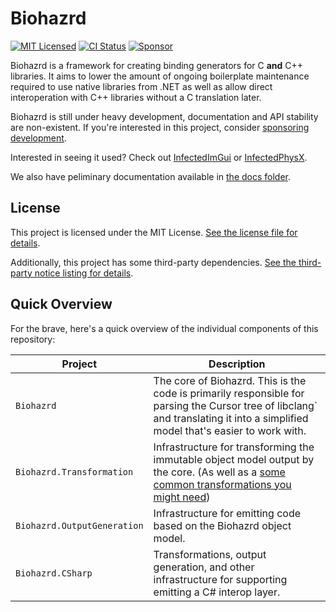 # Biohazrd

[![MIT Licensed](https://img.shields.io/github/license/infectedlibraries/biohazrd?style=flat-square)](LICENSE.txt)
[![CI Status](https://img.shields.io/github/workflow/status/infectedlibraries/biohazrd/Biohazrd?style=flat-square)](https://github.com/InfectedLibraries/Biohazrd/actions?query=workflow%3ABiohazrd+branch%3Amain)
[![Sponsor](https://img.shields.io/badge/sponsor-%E2%9D%A4-lightgrey?logo=github&style=flat-square)](https://github.com/sponsors/PathogenDavid)

Biohazrd is a framework for creating binding generators for C **and** C++ libraries. It aims to lower the amount of ongoing boilerplate maintenance required to use native libraries from .NET as well as allow direct interoperation with C++ libraries without a C translation later.

Biohazrd is still under heavy development, documentation and API stability are non-existent. If you're interested in this project, consider [sponsoring development](https://github.com/sponsors/PathogenDavid).

Interested in seeing it used? Check out [InfectedImGui](https://github.com/InfectedLibraries/InfectedImGui) or [InfectedPhysX](https://github.com/InfectedLibraries/InfectedPhysX).

We also have peliminary documentation available in [the docs folder](docs/).

## License

This project is licensed under the MIT License. [See the license file for details](LICENSE.txt).

Additionally, this project has some third-party dependencies. [See the third-party notice listing for details](THIRD-PARTY-NOTICES.md).

## Quick Overview

For the brave, here's a quick overview of the individual components of this repository:

| Project | Description |
|---------|-------------|
| `Biohazrd` | The core of Biohazrd. This is the code is primarily responsible for parsing the Cursor tree of libclang` and translating it into a simplified model that's easier to work with.
| `Biohazrd.Transformation` | Infrastructure for transforming the immutable object model output by the core. (As well as a [some common transformations you might need](Biohazrd.Transformation/Common/))
| `Biohazrd.OutputGeneration` | Infrastructure for emitting code based on the Biohazrd object model.
| `Biohazrd.CSharp` | Transformations, output generation, and other infrastructure for supporting emitting a C# interop layer.
